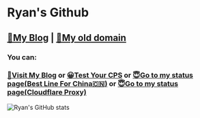 # Ryan's Github
## [🚀My Blog](https://www.moezz.cn) | [🌈My old domain](https://www.ryanteam.cc)
### You can:
### [🚀Visit My Blog](https://www.moezz.cn) or [😀Test Your CPS](https://cps.ryanteam.cc) or [😇Go to my status page(Best Line For China🇨🇳)](https://status.moezz.cn) or [😇Go to my status page(Cloudflare Proxy)](https://status.ryanteam.cc)
![Ryan's GitHub stats](https://github-readme-stats.vercel.app/api?username=Ryan83602&show_icons=true)
